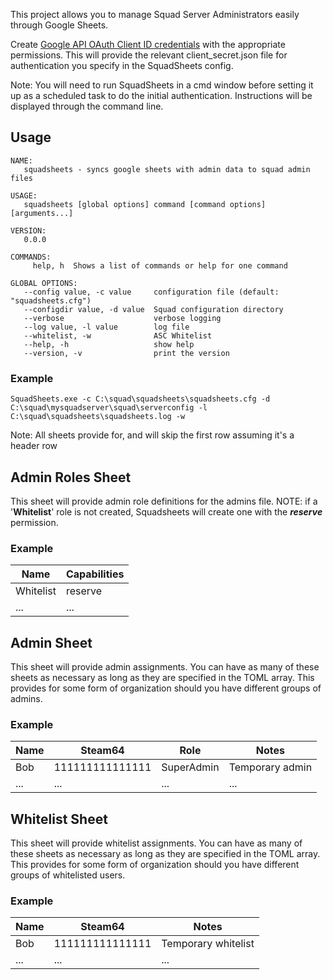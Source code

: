 This project allows you to manage Squad Server Administrators easily through Google Sheets.

Create [Google API OAuth Client ID credentials](https://console.developers.google.com/apis/credentials) with the appropriate permissions. This will provide the relevant client_secret.json file for authentication you specify in the SquadSheets config.

Note: You will need to run SquadSheets in a cmd window before setting it up as a scheduled task to do the initial authentication. Instructions will be displayed through the command line.

## Usage 

```
NAME:
   squadsheets - syncs google sheets with admin data to squad admin files

USAGE:
   squadsheets [global options] command [command options] [arguments...]

VERSION:
   0.0.0

COMMANDS:
     help, h  Shows a list of commands or help for one command

GLOBAL OPTIONS:
   --config value, -c value     configuration file (default: "squadsheets.cfg")
   --configdir value, -d value  Squad configuration directory
   --verbose                    verbose logging
   --log value, -l value        log file
   --whitelist, -w              ASC Whitelist
   --help, -h                   show help
   --version, -v                print the version

```

### Example

```
SquadSheets.exe -c C:\squad\squadsheets\squadsheets.cfg -d C:\squad\mysquadserver\squad\serverconfig -l C:\squad\squadsheets\squadsheets.log -w
```

Note: All sheets provide for, and will skip the first row assuming it's a header row
## Admin Roles Sheet
This sheet will provide admin role definitions for the admins file. NOTE: if a '__Whitelist__' role is not created, Squadsheets will create one with the ___reserve___ permission.

### Example

| Name | Capabilities |  
| ---- | ---- |  
| Whitelist | reserve |  
| ... | ... |  

## Admin Sheet
This sheet will provide admin assignments. You can have as many of these sheets as necessary as long as they are specified in the TOML array. This provides for some form of organization should you have different groups of admins.

### Example

| Name | Steam64 | Role | Notes | 
| ---- | ---- | ---- | ---- |
| Bob | 111111111111111 | SuperAdmin | Temporary admin | 
| ... | ... | ... | ... |

## Whitelist Sheet
This sheet will provide whitelist assignments. You can have as many of these sheets as necessary as long as they are specified in the TOML array. This provides for some form of organization should you have different groups of whitelisted users.

### Example

| Name | Steam64 | Notes | 
| ---- | ---- | ---- |
| Bob | 111111111111111 | Temporary whitelist | 
| ... | ... | ... |
